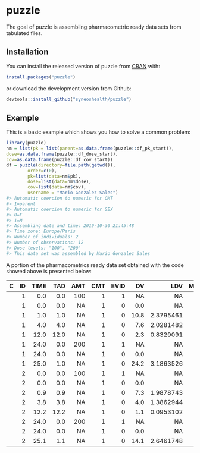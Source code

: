 
<!-- README.md is generated from README.Rmd. Please edit that file -->
puzzle
======

<!-- badges: start -->
<!-- badges: end -->
The goal of puzzle is assembling pharmacometric ready data sets from tabulated files.

Installation
------------

You can install the released version of puzzle from [CRAN](https://CRAN.R-project.org) with:

``` r
install.packages("puzzle")
```

or download the development version from Github:

``` r
devtools::install_github("syneoshealth/puzzle")
```

Example
-------

This is a basic example which shows you how to solve a common problem:

``` r
library(puzzle)
nm = list(pk = list(parent=as.data.frame(puzzle::df_pk_start)),
dose=as.data.frame(puzzle::df_dose_start),
cov=as.data.frame(puzzle::df_cov_start))
df = puzzle(directory=file.path(getwd()),
        order=c(0),
        pk=list(data=nm$pk),
        dose=list(data=nm$dose),
        cov=list(data=nm$cov),
        username = "Mario Gonzalez Sales")
#> Automatic coercion to numeric for CMT
#> 1=parent
#> Automatic coercion to numeric for SEX
#> 0=F
#> 1=M
#> Assembling date and time: 2019-10-30 21:45:48
#> Time zone: Europe/Paris
#> Number of individuals: 2
#> Number of observations: 12
#> Dose levels: "100", "200"
#> This data set was assembled by Mario Gonzalez Sales
```

A portion of the pharmacometrics ready data set obtained with the code showed above is presented below:

<table class="table table-striped table-hover table-condensed table-responsive" style="margin-left: auto; margin-right: auto;">
<thead>
<tr>
<th style="text-align:left;">
C
</th>
<th style="text-align:right;">
ID
</th>
<th style="text-align:right;">
TIME
</th>
<th style="text-align:right;">
TAD
</th>
<th style="text-align:right;">
AMT
</th>
<th style="text-align:right;">
CMT
</th>
<th style="text-align:right;">
EVID
</th>
<th style="text-align:right;">
DV
</th>
<th style="text-align:right;">
LDV
</th>
<th style="text-align:right;">
MDV
</th>
<th style="text-align:right;">
AGE
</th>
<th style="text-align:right;">
SEX
</th>
</tr>
</thead>
<tbody>
<tr>
<td style="text-align:left;">
</td>
<td style="text-align:right;">
1
</td>
<td style="text-align:right;">
0.0
</td>
<td style="text-align:right;">
0.0
</td>
<td style="text-align:right;">
100
</td>
<td style="text-align:right;">
1
</td>
<td style="text-align:right;">
1
</td>
<td style="text-align:right;">
NA
</td>
<td style="text-align:right;">
NA
</td>
<td style="text-align:right;">
1
</td>
<td style="text-align:right;">
77
</td>
<td style="text-align:right;">
1
</td>
</tr>
<tr>
<td style="text-align:left;">
</td>
<td style="text-align:right;">
1
</td>
<td style="text-align:right;">
0.0
</td>
<td style="text-align:right;">
0.0
</td>
<td style="text-align:right;">
NA
</td>
<td style="text-align:right;">
1
</td>
<td style="text-align:right;">
0
</td>
<td style="text-align:right;">
0.0
</td>
<td style="text-align:right;">
NA
</td>
<td style="text-align:right;">
0
</td>
<td style="text-align:right;">
77
</td>
<td style="text-align:right;">
1
</td>
</tr>
<tr>
<td style="text-align:left;">
</td>
<td style="text-align:right;">
1
</td>
<td style="text-align:right;">
1.0
</td>
<td style="text-align:right;">
1.0
</td>
<td style="text-align:right;">
NA
</td>
<td style="text-align:right;">
1
</td>
<td style="text-align:right;">
0
</td>
<td style="text-align:right;">
10.8
</td>
<td style="text-align:right;">
2.3795461
</td>
<td style="text-align:right;">
0
</td>
<td style="text-align:right;">
77
</td>
<td style="text-align:right;">
1
</td>
</tr>
<tr>
<td style="text-align:left;">
</td>
<td style="text-align:right;">
1
</td>
<td style="text-align:right;">
4.0
</td>
<td style="text-align:right;">
4.0
</td>
<td style="text-align:right;">
NA
</td>
<td style="text-align:right;">
1
</td>
<td style="text-align:right;">
0
</td>
<td style="text-align:right;">
7.6
</td>
<td style="text-align:right;">
2.0281482
</td>
<td style="text-align:right;">
0
</td>
<td style="text-align:right;">
77
</td>
<td style="text-align:right;">
1
</td>
</tr>
<tr>
<td style="text-align:left;">
</td>
<td style="text-align:right;">
1
</td>
<td style="text-align:right;">
12.0
</td>
<td style="text-align:right;">
12.0
</td>
<td style="text-align:right;">
NA
</td>
<td style="text-align:right;">
1
</td>
<td style="text-align:right;">
0
</td>
<td style="text-align:right;">
2.3
</td>
<td style="text-align:right;">
0.8329091
</td>
<td style="text-align:right;">
0
</td>
<td style="text-align:right;">
77
</td>
<td style="text-align:right;">
1
</td>
</tr>
<tr>
<td style="text-align:left;">
</td>
<td style="text-align:right;">
1
</td>
<td style="text-align:right;">
24.0
</td>
<td style="text-align:right;">
0.0
</td>
<td style="text-align:right;">
200
</td>
<td style="text-align:right;">
1
</td>
<td style="text-align:right;">
1
</td>
<td style="text-align:right;">
NA
</td>
<td style="text-align:right;">
NA
</td>
<td style="text-align:right;">
1
</td>
<td style="text-align:right;">
77
</td>
<td style="text-align:right;">
1
</td>
</tr>
<tr>
<td style="text-align:left;">
</td>
<td style="text-align:right;">
1
</td>
<td style="text-align:right;">
24.0
</td>
<td style="text-align:right;">
0.0
</td>
<td style="text-align:right;">
NA
</td>
<td style="text-align:right;">
1
</td>
<td style="text-align:right;">
0
</td>
<td style="text-align:right;">
0.0
</td>
<td style="text-align:right;">
NA
</td>
<td style="text-align:right;">
0
</td>
<td style="text-align:right;">
77
</td>
<td style="text-align:right;">
1
</td>
</tr>
<tr>
<td style="text-align:left;">
</td>
<td style="text-align:right;">
1
</td>
<td style="text-align:right;">
25.0
</td>
<td style="text-align:right;">
1.0
</td>
<td style="text-align:right;">
NA
</td>
<td style="text-align:right;">
1
</td>
<td style="text-align:right;">
0
</td>
<td style="text-align:right;">
24.2
</td>
<td style="text-align:right;">
3.1863526
</td>
<td style="text-align:right;">
0
</td>
<td style="text-align:right;">
77
</td>
<td style="text-align:right;">
1
</td>
</tr>
<tr>
<td style="text-align:left;">
</td>
<td style="text-align:right;">
2
</td>
<td style="text-align:right;">
0.0
</td>
<td style="text-align:right;">
0.0
</td>
<td style="text-align:right;">
100
</td>
<td style="text-align:right;">
1
</td>
<td style="text-align:right;">
1
</td>
<td style="text-align:right;">
NA
</td>
<td style="text-align:right;">
NA
</td>
<td style="text-align:right;">
1
</td>
<td style="text-align:right;">
82
</td>
<td style="text-align:right;">
0
</td>
</tr>
<tr>
<td style="text-align:left;">
</td>
<td style="text-align:right;">
2
</td>
<td style="text-align:right;">
0.0
</td>
<td style="text-align:right;">
0.0
</td>
<td style="text-align:right;">
NA
</td>
<td style="text-align:right;">
1
</td>
<td style="text-align:right;">
0
</td>
<td style="text-align:right;">
0.0
</td>
<td style="text-align:right;">
NA
</td>
<td style="text-align:right;">
0
</td>
<td style="text-align:right;">
82
</td>
<td style="text-align:right;">
0
</td>
</tr>
<tr>
<td style="text-align:left;">
</td>
<td style="text-align:right;">
2
</td>
<td style="text-align:right;">
0.9
</td>
<td style="text-align:right;">
0.9
</td>
<td style="text-align:right;">
NA
</td>
<td style="text-align:right;">
1
</td>
<td style="text-align:right;">
0
</td>
<td style="text-align:right;">
7.3
</td>
<td style="text-align:right;">
1.9878743
</td>
<td style="text-align:right;">
0
</td>
<td style="text-align:right;">
82
</td>
<td style="text-align:right;">
0
</td>
</tr>
<tr>
<td style="text-align:left;">
</td>
<td style="text-align:right;">
2
</td>
<td style="text-align:right;">
3.8
</td>
<td style="text-align:right;">
3.8
</td>
<td style="text-align:right;">
NA
</td>
<td style="text-align:right;">
1
</td>
<td style="text-align:right;">
0
</td>
<td style="text-align:right;">
4.0
</td>
<td style="text-align:right;">
1.3862944
</td>
<td style="text-align:right;">
0
</td>
<td style="text-align:right;">
82
</td>
<td style="text-align:right;">
0
</td>
</tr>
<tr>
<td style="text-align:left;">
</td>
<td style="text-align:right;">
2
</td>
<td style="text-align:right;">
12.2
</td>
<td style="text-align:right;">
12.2
</td>
<td style="text-align:right;">
NA
</td>
<td style="text-align:right;">
1
</td>
<td style="text-align:right;">
0
</td>
<td style="text-align:right;">
1.1
</td>
<td style="text-align:right;">
0.0953102
</td>
<td style="text-align:right;">
0
</td>
<td style="text-align:right;">
82
</td>
<td style="text-align:right;">
0
</td>
</tr>
<tr>
<td style="text-align:left;">
</td>
<td style="text-align:right;">
2
</td>
<td style="text-align:right;">
24.0
</td>
<td style="text-align:right;">
0.0
</td>
<td style="text-align:right;">
200
</td>
<td style="text-align:right;">
1
</td>
<td style="text-align:right;">
1
</td>
<td style="text-align:right;">
NA
</td>
<td style="text-align:right;">
NA
</td>
<td style="text-align:right;">
1
</td>
<td style="text-align:right;">
82
</td>
<td style="text-align:right;">
0
</td>
</tr>
<tr>
<td style="text-align:left;">
</td>
<td style="text-align:right;">
2
</td>
<td style="text-align:right;">
24.0
</td>
<td style="text-align:right;">
0.0
</td>
<td style="text-align:right;">
NA
</td>
<td style="text-align:right;">
1
</td>
<td style="text-align:right;">
0
</td>
<td style="text-align:right;">
0.0
</td>
<td style="text-align:right;">
NA
</td>
<td style="text-align:right;">
0
</td>
<td style="text-align:right;">
82
</td>
<td style="text-align:right;">
0
</td>
</tr>
<tr>
<td style="text-align:left;">
</td>
<td style="text-align:right;">
2
</td>
<td style="text-align:right;">
25.1
</td>
<td style="text-align:right;">
1.1
</td>
<td style="text-align:right;">
NA
</td>
<td style="text-align:right;">
1
</td>
<td style="text-align:right;">
0
</td>
<td style="text-align:right;">
14.1
</td>
<td style="text-align:right;">
2.6461748
</td>
<td style="text-align:right;">
0
</td>
<td style="text-align:right;">
82
</td>
<td style="text-align:right;">
0
</td>
</tr>
</tbody>
</table>
